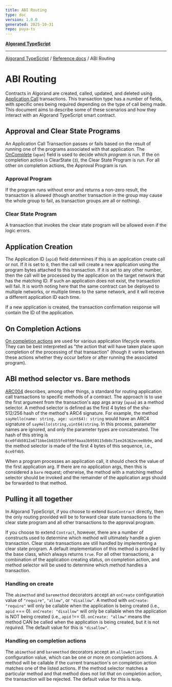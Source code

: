 ```yaml
---
title: ABI Routing
type: doc
version: 1.0.0
generated: 2025-10-31
repo: puya-ts
---
```

[**Algorand TypeScript**](../../README.md)

***

[Algorand TypeScript](../../modules.md) / [Reference docs](../Reference-docs.md) / ABI Routing

# ABI Routing

Contracts in Algorand are created, called, updated, and deleted using [Application Call](https://dev.algorand.co/concepts/transactions/types/#application-call-transaction) transactions. This transaction type has a number of fields, with specific ones being required depending on the type of call being made. This document aims to describe some of these scenarios and how they interact with an Algorand TypeScript smart contract.

## Approval and Clear State Programs

An Application Call Transaction passes or fails based on the result of running one of the programs associated with that application. The [OnComplete](https://dev.algorand.co/concepts/smart-contracts/avm/#oncomplete) (`apan`) field is used to decide which _program_ is run. If the on completion action is ClearState (`3`), the Clear State Program is run. For all other on completion actions, the Approval Program is run.

### Approval Program

If the program runs without error and returns a non-zero result, the transaction is allowed (though another transaction in the group may cause the whole group to fail, as transaction groups are all or nothing).

### Clear State Program

A transaction that invokes the clear state program will be allowed even if the logic errors.

## Application Creation

The Application ID (`apid`) field determines if this is an application create call or not. If it is set to `0`, then the call will create a new application using the program bytes attached to this transaction. If it is set to any other number, then the call will be processed by the application on the target network that has the matching ID. If such an application does not exist, the transaction will fail. It is worth noting here that the same contract can be deployed to multiple networks, or multiple times to the same network, and it will receive a different application ID each time.

If a new application is created, the transaction confirmation response will contain the ID of the application.

## On Completion Actions

[On completion actions](https://dev.algorand.co/concepts/smart-contracts/avm/#oncomplete) are used for various application lifecycle events. They can be best interpreted as "the action that will have taken place upon completion of the processing of that transaction" (though it varies between these actions whether they occur before or after running the associated program).

## ABI method selector vs. Bare methods

[ARC004](https://github.com/algorandfoundation/ARCs/blob/main/ARCs/arc-0004.md) describes, among other things, a standard for routing application call transactions to specific methods of a contract. The approach is to use the first argument from the transaction's app args array (`apaa`) as a method selector. A method selector is defined as the first 4 bytes of the sha-512/256 hash of the method's ARC4 signature. For example, the method `sayHello(name: string, age: uint64): string` would have an ARC4 signature of `sayHello(string,uint64)string`. In this process, parameter names are ignored, and only the parameter types are concatenated. The hash of this string is `6ce0f4b5012a671bbe1b8355fe8f09f4aaa3b950115db8c71ee26162ecee8b9e`, and the method selector is made of the first 4 bytes of this sequence, i.e., `6ce0f4b5`.

When a program processes an application call, it should check the value of the first application arg. If there are no application args, then this is considered a `bare` request; otherwise, the method with a matching method selector should be invoked and the remainder of the application args should be forwarded to that method.

## Pulling it all together

In Algorand TypeScript, if you choose to extend `BaseContract` directly, then the only routing provided will be to forward clear state transactions to the clear state program and all other transactions to the approval program.

If you choose to extend `Contract`, however, there are a number of constructs used to determine which method will ultimately handle a given transaction. Clear state transactions are still handled by implementing a clear state program. A default implementation of this method is provided by the base class, which always returns `true`. For all other transactions, a combination of the application creating status, on completion action, and method selector will be used to determine which method handles a transaction.

### Handling on create

The `abimethod` and `baremethod` decorators accept an `onCreate` configuration value of `"require"`, `"allow"`, or `"disallow"`. A method with `onCreate: "require"` will only be callable when the application is being created (i.e., `apid` === 0). `onCreate: "disallow"` will only be callable when the application is NOT being created (i.e., `apid` !== 0). `onCreate: "allow"` means the method CAN be called when the application is being created, but it is not _required_. The default value for this is `"disallow"`.

### Handling on completion actions

The `abimethod` and `baremethod` decorators accept an `allowActions` configuration value, which can be one or more on completion actions. A method will be callable if the current transaction's on completion action matches one of the listed actions. If the method selector matches a particular method and that method does not list that on completion action, the transaction will be rejected. The default value for this is `NoOp`.
